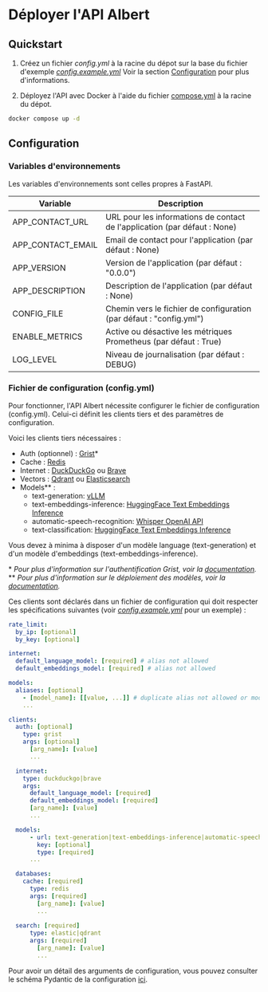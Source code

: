 # Déployer l'API Albert

## Quickstart

1. Créez un fichier *config.yml* à la racine du dépot sur la base du fichier d'exemple *[config.example.yml](./config.example.yml)* Voir la section [Configuration](#configuration) pour plus d'informations.

2. Déployez l'API avec Docker à l'aide du fichier [compose.yml](../compose.yml) à la racine du dépot.

  ```bash
  docker compose up -d
  ```

## Configuration

### Variables d'environnements

Les variables d'environnements sont celles propres à FastAPI.

| Variable | Description |
| --- | --- |
| APP_CONTACT_URL | URL pour les informations de contact de l'application (par défaut : None) |
| APP_CONTACT_EMAIL | Email de contact pour l'application (par défaut : None) |
| APP_VERSION | Version de l'application (par défaut : "0.0.0") |
| APP_DESCRIPTION | Description de l'application (par défaut : None) |
| CONFIG_FILE | Chemin vers le fichier de configuration (par défaut : "config.yml") |
| ENABLE_METRICS | Active ou désactive les métriques Prometheus (par défaut : True) |
| LOG_LEVEL | Niveau de journalisation (par défaut : DEBUG) |

### Fichier de configuration (config.yml)

Pour fonctionner, l'API Albert nécessite configurer le fichier de configuration (config.yml). Celui-ci définit les clients tiers et des paramètres de configuration.

Voici les clients tiers nécessaires :

* Auth (optionnel) : [Grist](https://www.getgrist.com/)*
* Cache : [Redis](https://redis.io/)
* Internet : [DuckDuckGo](https://duckduckgo.com/) ou [Brave](https://search.brave.com/)
* Vectors : [Qdrant](https://qdrant.tech/) ou [Elasticsearch](https://www.elastic.co/fr/products/elasticsearch)
* Models** :
  * text-generation: [vLLM](https://github.com/vllm-project/vllm)
  * text-embeddings-inference: [HuggingFace Text Embeddings Inference](https://github.com/huggingface/text-embeddings-inference)
  * automatic-speech-recognition: [Whisper OpenAI API](https://github.com/etalab-ia/whisper-openai-api)
  * text-classification: [HuggingFace Text Embeddings Inference](https://github.com/huggingface/text-embeddings-inference)

Vous devez à minima à disposer d'un modèle language (text-generation) et d'un modèle d'embeddings (text-embeddings-inference).

\* *Pour plus d'information sur l'authentification Grist, voir la [documentation](./security.md).*<br>
\** *Pour plus d'information sur le déploiement des modèles, voir la [documentation](./models.md).*

Ces clients sont déclarés dans un fichier de configuration qui doit respecter les  spécifications suivantes (voir *[config.example.yml](./config.example.yml)* pour un exemple) :

```yaml
rate_limit:
  by_ip: [optional]
  by_key: [optional]

internet:
  default_language_model: [required] # alias not allowed
  default_embeddings_model: [required] # alias not allowed

models:
  aliases: [optional]
    - [model_name]: [[value, ...]] # duplicate alias not allowed or model_id not allowed
    ...

clients:
  auth: [optional]
    type: grist
    args: [optional] 
      [arg_name]: [value]
      ...

  internet:
    type: duckduckgo|brave
    args:
      default_language_model: [required]
      default_embeddings_model: [required]
      [arg_name]: [value]
      ...

  models:
      - url: text-generation|text-embeddings-inference|automatic-speech-recognition|text-classification
        key: [optional]
        type: [required]
      ...

  databases:
    cache: [required]
      type: redis
      args: [required] 
        [arg_name]: [value]
        ...
      
  search: [required]
      type: elastic|qdrant
      args: [required] 
        [arg_name]: [value]
        ...
```

Pour avoir un détail des arguments de configuration, vous pouvez consulter le schéma Pydantic de la configuration [ici](../app/schemas/config.py).
